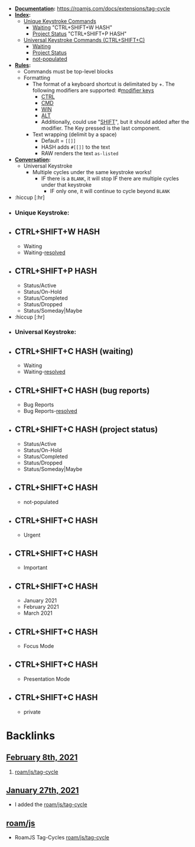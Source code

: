 - **[Documentation](<../../Documentation.md>):** https://roamjs.com/docs/extensions/tag-cycle
- **[Index](<../../Index.md>):**
    - [Unique Keystroke Commands](((BMvSFegBs)))
        - [Waiting](((DIVe2lOed))) "CTRL+SHIFT+W HASH"
        - [Project Status](((J7_2JH3xh))) "CTRL+SHIFT+P HASH"
    - [Universal Keystroke Commands (CTRL+SHIFT+C)](((TyPjQ3OI4))) 
        - [Waiting](((zOaT41yyv)))
        - [Project Status](((-huRQIm74)))
        - [not-populated ](((HvCkSL_js)))
- **[Rules](<../../Rules.md>):**
    - Commands must be top-level blocks
    - Formatting
        - The format of a keyboard shortcut is delimitated by +. The following modifiers are supported: #[modifier keys](<../../modifier keys.md>)
            - [CTRL](((MpCsdIDlX)))
            - [CMD](((QkqbCC0O3)))
            - [WIN](((jBSzsUSC2)))
            - [ALT](((C_qZYH0Kx))) 
            - Additionally, could use "[SHIFT](((bbTycOsB-)))", but it should added after the modifier. The Key pressed is the last component.
        - Text wrapping (delimit by a space)
            - Default = `[[]]`
            - HASH adds `#[[]]` to the text
            - RAW renders the text `as-listed`
- **[Conversation](<../../Conversation.md>):**
    - Universal Keystroke
        - Multiple cycles under the same keystroke works!
            - IF there is a `BLANK`, it will stop IF there are multiple cycles under that keystroke
                - IF only one, it will continue to cycle beyond `BLANK`
- :hiccup [:hr]
- ### **Unique Keystroke:**
- CTRL+SHIFT+W HASH
    - 
    - Waiting
    - Waiting-[resolved](<../../resolved.md>)
- CTRL+SHIFT+P HASH
    - 
    - Status/Active
    - Status/On-Hold
    - Status/Completed
    - Status/Dropped
    - Status/Someday|Maybe
- :hiccup [:hr]
- ### **Universal Keystroke:**
- CTRL+SHIFT+C HASH (waiting)
    - 
    - Waiting
    - Waiting-[resolved](<../../resolved.md>)
- CTRL+SHIFT+C HASH (bug reports)
    - 
    - Bug Reports
    - Bug Reports-[resolved](<../../resolved.md>)
- CTRL+SHIFT+C HASH (project status)
    - 
    - Status/Active
    - Status/On-Hold
    - Status/Completed
    - Status/Dropped
    - Status/Someday|Maybe
- CTRL+SHIFT+C HASH
    - 
    - not-populated
- CTRL+SHIFT+C HASH
    - 
    - Urgent
- CTRL+SHIFT+C HASH
    - 
    - Important
- CTRL+SHIFT+C HASH
    - 
    - January 2021
    - February 2021
    - March 2021
- CTRL+SHIFT+C HASH
    - 
    - Focus Mode
- CTRL+SHIFT+C HASH
    - 
    - Presentation Mode
- CTRL+SHIFT+C HASH
    - 
    - private

# Backlinks
## [February 8th, 2021](<February 8th, 2021.md>)
1. [roam/js/tag-cycle](<../../roam/js/tag-cycle.md>)

## [January 27th, 2021](<January 27th, 2021.md>)
- I added the [roam/js/tag-cycle](<../../roam/js/tag-cycle.md>)

## [roam/js](<roam/js.md>)
- RoamJS Tag-Cycles [roam/js/tag-cycle](<../../roam/js/tag-cycle.md>)

